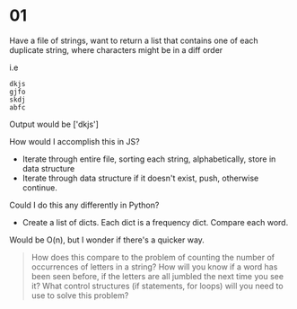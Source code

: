 # 01
Have a file of strings, want to return a list that contains one of each duplicate string, where characters might be in a diff order

i.e
```
dkjs
gjfo
skdj
abfc
```
Output would be 
['dkjs']

How would I accomplish this in JS?
- Iterate through entire file, sorting each string, alphabetically, store in data structure
- Iterate through data structure if it doesn't exist, push, otherwise continue.

Could I do this any differently in Python?
- Create a list of dicts. Each dict is a frequency dict. Compare each word.

Would be O(n), but I wonder if there's a quicker way. 

> How does this compare to the problem of counting the number of occurrences of letters in a string? How will you know if a word has been seen before, if the letters are all jumbled the next time you see it? What control structures (if statements, for loops) will you need to use to solve this problem?

